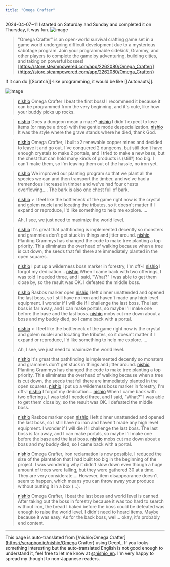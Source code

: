 ```yaml
---
title: "Omega Crafter"
---
```


2024-04-07~11 I started on Saturday and Sunday and completed it on Thursday, it was fun.
![image](https://gyazo.com/5a6cbb5f220eb6e52975439ff9b0bd15/thumb/1000)
> "Omega Crafter" is an open-world survival crafting game set in a game world undergoing difficult development due to a mysterious sabotage program. Join your programmable sidekick, Grammy, and other players to complete the game by adventuring, building cities, and taking on powerful bosses!
[https://store.steampowered.com/app/2262080/Omega_Crafter/](https://store.steampowered.com/app/2262080/Omega_Crafter/)

If it can do [[Scratch]]-like programming, it would be like [[Autonauts]].

![image](https://gyazo.com/6f8657ebe6b0255cd6ff18f0fba6596a/thumb/1000)


> [nishio](https://twitter.com/nishio/status/1776664289849540773/quick_promote_web/intro) Omega Crafter I beat the first boss!
>  I recommend it because it can be programmed from the very beginning, and it's cute, like how your buddy picks up rocks.

> [nishio](https://twitter.com/nishio/status/1776693714280390748) Does a dungeon mean a maze?
> [nishio](https://twitter.com/nishio/status/1776695304013877729) I didn't expect to lose items (or maybe a drop) with the gentle mode despecialization.
> [nishio](https://twitter.com/nishio/status/1776697112677523562) It was the style where the grave stands where he died, thank God.

> [nishio](https://twitter.com/nishio/status/1776803066412662924) Omega Crafter, I built x2 renewable copper mines and decided to leave it and go out. I've conquered 2 dungeons, but still don't have enough crystals to make 2 portals, and I tried to make a new base, but the chest that can hold many kinds of products is (still?) too big. I can't make them, so I'm leaving them out of the hassle, no iron yet.

> [nishio](https://twitter.com/nishio/status/1776804920110584000) We improved our planting program so that we plant all the species we can and then transport the timber, and we've had a tremendous increase in timber and we've had four chests overflowing.... The bark is also one chest full of bark.

> [nishio](https://twitter.com/nishio/status/1776834404360548731) > I feel like the bottleneck of the game right now is the crystal and golem nuclei and locating the tributes, so it doesn't matter if I expand or reproduce, I'd like something to help me explore. ...
>
>  Ah, I see, we just need to maximize the world level.

> [nishio](https://twitter.com/nishio/status/1776851710914580880) It's great that pathfinding is implemented decently so monsters and grammies don't get stuck in things and jitter around.
> [nishio](https://twitter.com/nishio/status/1776852541310902417) Planting Grammys has changed the code to make tree planting a top priority. This eliminates the overhead of walking because when a tree is cut down, the seeds that fell there are immediately planted in the open squares.

> [nishio](https://twitter.com/nishio/status/1776855608437907619) I put up a wilderness boss marker in forestry, I'm off~!
> [nishio](https://twitter.com/nishio/status/1776860018127626685) I forgot my dedication...
> [nishio](https://twitter.com/nishio/status/1776866591046582607) When I came back with two offerings, I was told I needed three, and I said, "What?" I was able to get them close by, so the result was OK. I defeated the middle boss.

> [nishio](https://twitter.com/nishio/status/1776945329876975659) Rasbos marker open
> [nishio](https://twitter.com/nishio/status/1776954272133091473) I left dinner unattended and opened the last boss, so I still have no iron and haven't made any high level equipment. I wonder if I will die if I challenge the last boss. The last boss is far away, and I can make portals, so maybe I'll make one before the base and the last boss.
> [nishio](https://twitter.com/nishio/status/1776954419302838673) mobs cut me down about a boss and my buddy died, so I came back with a portal.


> [nishio](https://twitter.com/nishio/status/1776834404360548731) > I feel like the bottleneck of the game right now is the crystal and golem nuclei and locating the tributes, so it doesn't matter if I expand or reproduce, I'd like something to help me explore. ...
>
>  Ah, I see, we just need to maximize the world level.

> [nishio](https://twitter.com/nishio/status/1776851710914580880) It's great that pathfinding is implemented decently so monsters and grammies don't get stuck in things and jitter around.
> [nishio](https://twitter.com/nishio/status/1776852541310902417) Planting Grammys has changed the code to make tree planting a top priority. This eliminates the overhead of walking because when a tree is cut down, the seeds that fell there are immediately planted in the open squares.
> [nishio](https://twitter.com/nishio/status/1776855608437907619) I put up a wilderness boss marker in forestry, I'm off~!
> [nishio](https://twitter.com/nishio/status/1776860018127626685) I forgot my dedication...
> [nishio](https://twitter.com/nishio/status/1776866591046582607) When I came back with two offerings, I was told I needed three, and I said, "What?" I was able to get them close by, so the result was OK. I defeated the middle boss.

> [nishio](https://twitter.com/nishio/status/1776945329876975659) Rasbos marker open
> [nishio](https://twitter.com/nishio/status/1776954272133091473) I left dinner unattended and opened the last boss, so I still have no iron and haven't made any high level equipment. I wonder if I will die if I challenge the last boss. The last boss is far away, and I can make portals, so maybe I'll make one before the base and the last boss.
> [nishio](https://twitter.com/nishio/status/1776954419302838673) mobs cut me down about a boss and my buddy died, so I came back with a portal.


> [nishio](https://twitter.com/nishio/status/1777743506926362885/quick_promote_web/intro) Omega Crafter, iron reclamation is now possible. I reduced the size of the plantation that I had built too big in the beginning of the project. I was wondering why it didn't slow down even though a huge amount of trees were falling, but they were gathered 30 at a time. They are very considerate.... However, item disappearance doesn't seem to happen, which means you can throw away your produce without putting it in a box (...).


> [nishio](https://twitter.com/nishio/status/1778077709006221754/quick_promote_web/intro) Omega Crafter, I beat the last boss and world level is canned. After taking out the boss in forestry because it was too hard to search without iron, the bread I baked before the boss could be defeated was enough to raise the world level. I didn't need to hoard items. Maybe because it was easy. As for the back boss, well... okay, it's probably end content.

---
This page is auto-translated from [/nishio/Omega Crafter](https://scrapbox.io/nishio/Omega Crafter) using DeepL. If you looks something interesting but the auto-translated English is not good enough to understand it, feel free to let me know at [@nishio_en](https://twitter.com/nishio_en). I'm very happy to spread my thought to non-Japanese readers.